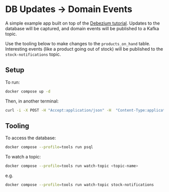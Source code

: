 # DB Updates -> Domain Events

A simple example app built on top of the [Debezium tutorial](https://github.com/debezium/debezium-examples/tree/main/tutorial). Updates to the database will be captured, and domain events will be published to a Kafka topic.

Use the tooling below to make changes to the `products_on_hand` table. Interesting events (like a product going out of stock) will be published to the `stock-notifications` topic.

## Setup

To run:

```bash
docker compose up -d
```

Then, in another terminal:

```bash
curl -i -X POST -H "Accept:application/json" -H  "Content-Type:application/json" http://localhost:8083/connectors/ -d @register-postgres.json
```

## Tooling

To access the database:

```bash
docker compose --profile=tools run psql
```

To watch a topic:

```bash
docker compose --profile=tools run watch-topic <topic-name>
```

e.g.

```bash
docker compose --profile=tools run watch-topic stock-notifications
```
